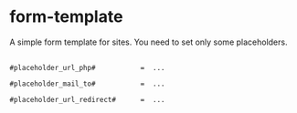 # form-template
A simple form template for sites. You need to set only some placeholders.

<pre>
 <code>
#placeholder_url_php# 			=  ...  <br/>
#placeholder_mail_to# 			=  ...  <br/>
#placeholder_url_redirect# 		=  ...  <br/>
 </code>
</pre> 